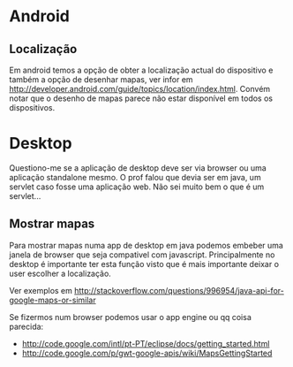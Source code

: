 # Android #

## Localização ##
Em android temos a opção de obter a localização actual do dispositivo e também a opção de desenhar mapas, ver infor em http://developer.android.com/guide/topics/location/index.html. Convém notar que o desenho de mapas parece não estar disponível em todos os dispositivos.

# Desktop #

Questiono-me se a aplicação de desktop deve ser via browser ou uma aplicação standalone mesmo.
O prof falou que devia ser em java, um servlet caso fosse uma aplicação web. Não sei muito bem o que é um servlet...

## Mostrar mapas ##

Para mostrar mapas numa app de desktop em java podemos embeber uma janela de browser que seja compativel com javascript. Principalmente no desktop é importante ter esta função visto que é mais importante deixar o user escolher a localização.

Ver exemplos em http://stackoverflow.com/questions/996954/java-api-for-google-maps-or-similar

Se fizermos num browser podemos usar o app engine ou qq coisa parecida:
  * http://code.google.com/intl/pt-PT/eclipse/docs/getting_started.html
  * http://code.google.com/p/gwt-google-apis/wiki/MapsGettingStarted
